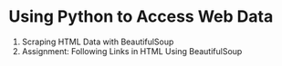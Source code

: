 # Using Python to Access Web Data

1. Scraping HTML Data with BeautifulSoup
2. Assignment: Following Links in HTML Using BeautifulSoup
